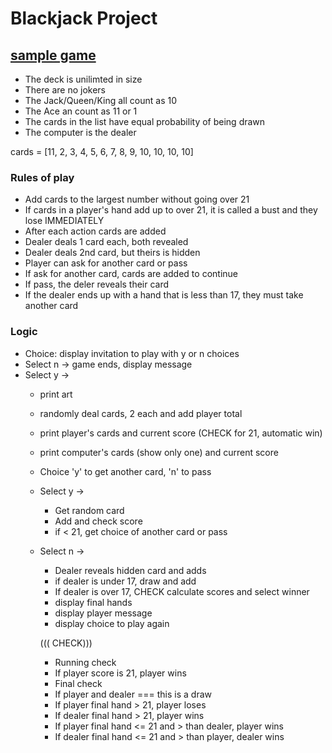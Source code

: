 # Blackjack Project

## [sample game](https://games.washingtonpost.com/games/blackjack)

- The deck is unilimted in size
- There are no jokers
- The Jack/Queen/King all count as 10
- The Ace an count as 11 or 1
- The cards in the list have equal probability of being drawn
- The computer is the dealer

cards = [11, 2, 3, 4, 5, 6, 7, 8, 9, 10, 10, 10, 10]

### Rules of play
- Add cards to the largest number without going over 21
- If cards in a player's hand add up to over 21, it is called a bust and they lose IMMEDIATELY
- After each action cards are added
- Dealer deals 1 card each, both revealed
- Dealer deals 2nd card, but theirs is hidden
- Player can ask for another card or pass
- If ask for another card, cards are added to continue
- If pass, the deler reveals their card
- If the dealer ends up with a hand that is less than 17, they must take another card

### Logic

- Choice: display invitation to play with y or n choices
- Select n -> game ends, display message
- Select y ->
    - print art
    - randomly deal cards, 2 each and add player total
    - print player's cards and current score (CHECK for 21, automatic win)
    - print computer's cards (show only one) and current score
    - Choice 'y' to get another card, 'n' to pass
    - Select y ->
        - Get random card
        - Add and check score
        - if < 21, get choice of another card or pass

    - Select n ->
        - Dealer reveals hidden card and adds
        - if dealer is under 17, draw and add
        - If dealer is over 17, CHECK calculate scores and select winner
        - display final hands 
        - display player message
        - display choice to play again


        ((( CHECK)))
        - Running check
        - If player score is 21, player wins
        - Final check
        - If player and dealer === this is a draw
        - If player final hand > 21, player loses 
        - If dealer final hand > 21, player wins
        - If player final hand <= 21 and > than dealer, player wins
        - If dealer final hand <= 21 and > than player, dealer wins





